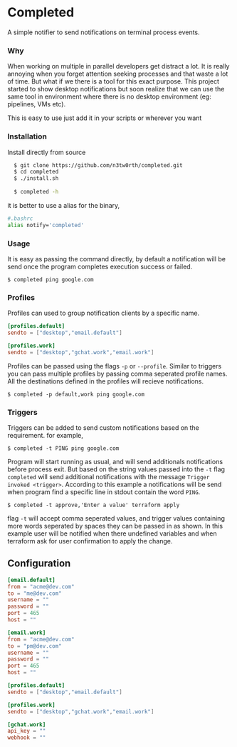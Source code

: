 # Completed

A simple notifier to send notifications on terminal process events.

### Why

When working on multiple in parallel developers get distract a lot. It is really annoying when you forget attention seeking processes and that waste a lot of time. But what if we there is a tool for this exact purpose. This project started to show desktop notifications but soon realize that we can use the same tool in environment where there is no desktop environment (eg: pipelines, VMs etc). 

This is easy to use just add it in your scripts or wherever you want

### Installation

Install directly from source

```bash
  $ git clone https://github.com/n3tw0rth/completed.git
  $ cd completed
  $ ./install.sh
  
  $ completed -h
```

it is better to use a alias for the binary,
```bash
#.bashrc
alias notify='completed'
```
### Usage

It is easy as passing the command directly, by default a notification will be send once the program completes execution success or failed.

```shell
$ completed ping google.com 
```
### Profiles
Profiles can used to group notification clients by a specific name.

```toml
[profiles.default]
sendto = ["desktop","email.default"]

[profiles.work]
sendto = ["desktop","gchat.work","email.work"]

```

Profiles can be passed using the flags `-p` or `--profile`. Similar to triggers you can pass multiple profiles by passing comma seperated profile names. All the destinations defined in the profiles will recieve notifications.

```shell
$ completed -p default,work ping google.com 
```

### Triggers
Triggers can be added to send custom notifications based on the requirement. for example,

```shell
$ completed -t PING ping google.com 
```
Program will start running as usual, and will send additionals notifications before process exit. But based on the string values passed into the `-t` flag `completed` will send additional notifications with the message `Trigger invoked <trigger>`. According to this example a notifications will be send when program find a specific line in stdout contain the word `PING`.

```shell
$ completed -t approve,'Enter a value' terraform apply
```
flag `-t` will accept comma seperated values, and trigger values containing more words seperated by spaces they can be passed in as shown. In this example user will be notified when there undefined variables and when terraform ask for user confirmation to apply the change.
## Configuration

```toml
[email.default]
from = "acme@dev.com"
to = "me@dev.com"
username = ""
password = ""
port = 465
host = ""

[email.work]
from = "acme@dev.com"
to = "pm@dev.com"
username = ""
password = ""
port = 465
host = ""

[profiles.default]
sendto = ["desktop","email.default"]

[profiles.work]
sendto = ["desktop","gchat.work","email.work"]

[gchat.work]
api_key = ""
webhook = ""

```
